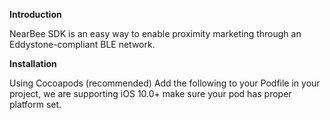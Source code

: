 **Introduction**

NearBee SDK is an easy way to enable proximity marketing through an Eddystone-compliant BLE network.

**Installation**

Using Cocoapods (recommended)
Add the following to your Podfile in your project, we are supporting iOS 10.0+ make sure your pod has proper platform set.
